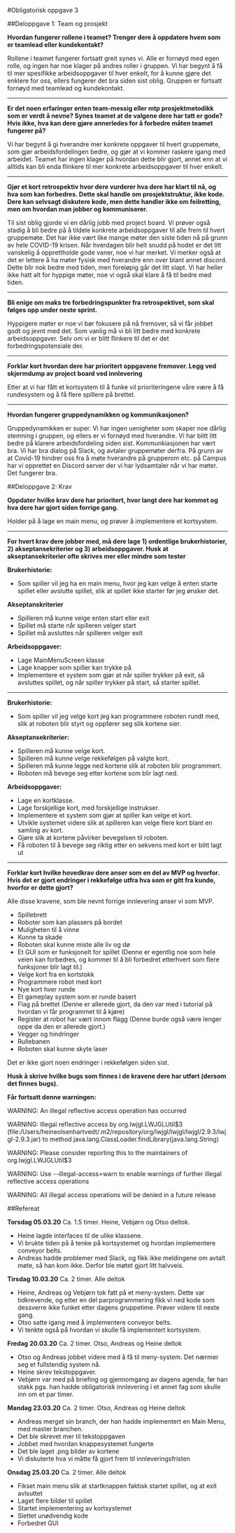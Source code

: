 #Obligatorisk oppgave 3

##Deloppgave 1: Team og prosjekt

**Hvordan fungerer rollene i teamet? Trenger dere å oppdatere hvem som er teamlead eller kundekontakt?**

Rollene i teamet fungerer fortsatt greit synes vi. Alle er fornøyd med egen rolle, og ingen har noe klager på andres roller i gruppen. Vi har begynt å få til mer spesifikke arbeidsoppgaver til hver enkelt, for å kunne gjøre det enklere for oss, ellers fungerer det bra siden sist oblig. Gruppen er fortsatt fornøyd med teamlead og kundekontakt. 

---
**Er det noen erfaringer enten team-messig eller mtp prosjektmetodikk som er verdt å nevne? Synes teamet at de valgene dere har tatt er gode? Hvis ikke, hva kan dere gjøre annerledes for å forbedre måten teamet fungerer på?**
  
Vi har begynt å gi hverandre mer konkrete oppgaver til hvert gruppemøte, som gjør arbeidsfordelingen bedre, og gjør at vi kommer raskere igang med arbeidet. Teamet har ingen klager på hvordan dette blir gjort, annet enn at vi alltids kan bli enda flinkere til mer konkrete arbeidsoppgaver til hver enkelt.

---
**Gjør et kort retrospektiv hvor dere vurderer hva dere har klart til nå, og hva som kan forbedres. Dette skal handle om prosjektstruktur, ikke kode. Dere kan selvsagt diskutere kode, men dette handler ikke om feilretting, men om hvordan man jobber og kommuniserer.**

Til sist oblig gjorde vi en dårlig jobb med project board. Vi prøver også stadig å bli bedre på å tildele konkrete arbeidsoppgaver til alle frem til hvert gruppemøte. Det har ikke vært like mange møter den siste tiden nå på grunn av hele COVID-19 krisen. Når hverdagen blir helt snudd på hodet er det litt vanskelig å opprettholde gode vaner, noe vi har merket. Vi merker også at det er lettere å ha møter fysisk med hverandre enn over blant annet discord. Dette blir nok bedre med tiden, men foreløpig går det litt slapt. Vi har heller ikke hatt alt for hyppige møter, noe vi også skal klare å få til bedre med tiden. 

---
**Bli enige om maks tre forbedringspunkter fra retrospektivet, som skal følges opp under neste sprint.**

Hyppigere møter er noe vi bør fokusere på nå fremover, så vi får jobbet godt og jevnt med det. Som vanlig må vi bli litt bedre med konkrete arbeidsoppgaver. Selv om vi er blitt flinkere til det er det forbedringspotensiale der. 

---
**Forklar kort hvordan dere har prioritert oppgavene fremover. Legg ved skjermdump av project board ved innlevering**

Etter at vi har fått et kortsystem til å funke vil prioriteringene våre være å få rundesystem og å få flere spillere på brettet. 

---
**Hvordan fungerer gruppedynamikken og kommunikasjonen?**

Gruppedynamikken er super. Vi har ingen uenigheter som skaper noe dårlig stemning i gruppen, og ellers er vi fornøyd med hverandre. Vi har blitt litt bedre på klarere arbeidsfordeling siden sist. Kommunkiasjonen har vært bra. Vi har bra dialog på Slack, og avtaler gruppemøter derfra. På grunn av at Covid-19 hindrer oss fra å møte hverandre på grupperom etc. på Campus har vi opprettet en Discord server der vi har lydsamtaler når vi har møter. Det fungerer bra. 

##Deloppgave 2: Krav

**Oppdater hvilke krav dere har prioritert, hvor langt dere har kommet og hva dere har gjort siden forrige gang.** 

Holder på å lage en main menu, og prøver å implementere et kortsystem. 

---

**For hvert krav dere jobber med, må dere lage 1) ordentlige brukerhistorier, 2) akseptansekriterier og 3)
  arbeidsoppgaver. Husk at akseptansekriterier ofte skrives mer eller mindre som tester**

**Brukerhistorie:**

- Som spiller vil jeg ha en main menu, hvor jeg kan velge å enten starte spillet eller avslutte spillet, slik at spillet ikke starter før jeg ønsker det. 

**Akseptanskriterier**

- Spilleren må kunne velge enten start eller exit
- Spillet må starte når spilleren velger start
- Spillet må avsluttes når spilleren velger exit

**Arbeidsoppgaver:**
- Lage MainMenuScreen klasse
- Lage knapper som spiller kan trykke på
- Implementere et system som gjør at når spiller trykker på exit, så avsluttes spillet, og når spiller trykker på start, så starter spillet.

---
**Brukerhistorie:**

- Som spiller vil jeg velge kort jeg kan programmere roboten rundt med, slik at roboten blir styrt og oppfører seg slik kortene sier.

**Akseptansekriterier:**

- Spilleren må kunne velge kort.
- Spilleren må kunne velge rekkefølgen på valgte kort.
- Spilleren må kunne legge ned kortene slik at roboten blir programmert.
- Roboten må bevege seg etter kortene som blir lagt ned.

**Arbeidsoppgaver:**

- Lage en kortklasse.
- Lage forskjellige kort, med forskjellige instrukser.
- Implementere et system som gjør at spiller kan velge et kort.
- Utvikle systemet videre slik at spilleren kan velge flere kort blant en samling av kort.
- Gjøre slik at kortene påvirker bevegelsen til roboten.
- Få roboten til å bevege seg riktig etter en sekvens med kort er blitt lagt ut

---

**Forklar kort hvilke hovedkrav dere anser som en del av MVP og hvorfor. Hvis det er gjort endringer i rekkefølge utfra hva som er gitt fra kunde, hvorfor er dette gjort?**

Alle disse kravene, som ble nevnt forrige innlevering anser vi som MVP. 
-	Spillebrett
-	Roboter som kan plassers på bordet
-	Muligheten til å vinne
-	Kunne ta skade
-	Roboten skal kunne miste alle liv og dø
-	Et GUI som er funksjonelt for spillet (Denne er egentlig noe som hele veien kan forbedres, og kommer til å bli forbedret etterhvert som flere funksjoner blir lagt til.)
-	Velge kort fra en kortstokk
-	Programmere robot med kort
-	Nye kort hver runde
-	Et gameplay system som er runde basert
-	Flag på brettet (Denne er allerede gjort, da den var med i tutorial på hvordan vi får programmet til å kjøre)
-	Register at robot har vært innom flagg (Denne burde også være lenger oppe da den er allerede gjort.)
-	Vegger og hindringer
-	Rullebanen
-	Roboten skal kunne skyte laser

Det er ikke gjort noen endringer i rekkefølgen siden sist. 

**Husk å skrive hvilke bugs som finnes i de kravene dere har utført (dersom det finnes bugs).**

**Får fortsatt denne warningen:**

WARNING: An illegal reflective access operation has occurred

WARNING: Illegal reflective access by org.lwjgl.LWJGLUtil$3 (file:/Users/heineolsenhartvedt/.m2/repository/org/lwjgl/lwjgl/lwjgl/2.9.3/lwjgl-2.9.3.jar) to method java.lang.ClassLoader.findLibrary(java.lang.String)

WARNING: Please consider reporting this to the maintainers of org.lwjgl.LWJGLUtil$3

WARNING: Use --illegal-access=warn to enable warnings of further illegal reflective access operations

WARNING: All illegal access operations will be denied in a future release

##Refereat

**Torsdag 05.03.20** Ca. 1.5 timer. Heine, Vebjørn og Otso deltok.

-   Heine lagde interfaces til de ulike klassene.
-   Vi brukte tiden på å tenke på kortsystemet og hvordan implementere conveyor belts.
-   Andreas hadde problemer med Slack, og fikk ikke meldingene om avtalt møte, så han kom ikke. Derfor ble møtet gjort litt halvveis.


**Tirsdag 10.03.20** Ca. 2 timer. Alle deltok

-   Heine, Andreas og Vebjørn tok fatt på et meny-system. Dette var tidkrevende, og etter en del parprogrammering fikk vi ned kode som dessverre ikke funket etter dagens gruppetime. Prøver videre til neste gang. 
-   Otso satte igang med å implementere conveyor belts.
-   Vi tenkte også på hvordan vi skulle få implementert kortsystem. 

**Fredag 20.03.20** Ca. 2 timer. Otso, Andreas og Heine deltok

-   Otso og Andreas jobbet videre med å få til meny-system. Det nærmer seg et fullstendig system nå.
-   Heine skrev tekstoppgaver.
-   Vebjørn var med på briefing og gjennomgang av dagens agenda, før han stakk pga. han hadde obligatorisk innlevering i et annet fag som skulle inn om et par timer. 

**Mandag 23.03.20** Ca. 2 timer. Otso, Andreas og Heine deltok

- Andreas merget sin branch, der han hadde implementert en Main Menu, med master branchen. 
- Det ble skrevet mer til tekstoppgaven
- Jobbet med hvordan knappesystemet fungerte
- Det ble laget .png bilder av kortene
- Vi diskuterte hva vi måtte få gjort frem til innleveringsfristen

**Onsdag 25.03.20** Ca. 2 timer. Alle deltok

- Fikset main menu slik at startknappen faktisk startet spillet, og at exit avlsuttet
- Laget flere bilder til spillet
- Startet implementering av kortsystemet 
- Slettet unødvendig kode
- Forbedret GUI